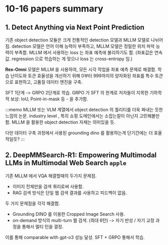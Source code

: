 # 10-16 papers summary

## 1. Detect Anything via Next Point Prediction

기존 object detection 모듈은 크게 전통적인 detection 모델과 MLLM 모델로 나뉘어짐. detection 모델은 언어 이해 능력이 부족하고, MLLM 모델은 정밀한 위치 파악 능력이 부족함. MLLM 에서 사용하는 loss 는 좌표 예측에 불리하기도 함. (좌표값은 연속 값. regression 으로 학습하는 게 맞으나 loss 는 cross-entropy 임.)

**Rex-Omni** 모델은 MLLM 을 사용하여, 모든 시각 작업을 좌표 예측 문제로 해결함. 학습 난이도와 토큰 효율성을 개선하기 위해 0부터 999까지의 양자화된 좌표를 특수 토큰으로 표현하고, 고품질 데이터 엔진을 구축.

SFT 1단계 -> GRPO 2단계로 학습. GRPO 가 SFT 의 한계로 저자들이 지목한 기하학적 보상: IoU, Point-in-mask 등 - 을 추가함.

:::memo
MLLM 또는 VLM 계열에서 object detection 의 퀄리티를 더욱 짜내는 듯한 느낌의 논문. industry level , 특히 쇼핑 도메인에서는 소잡는칼이 아닌지 고민해볼만함. MLLM 을 활용한 object detection 자체는 의미있을 듯.

다만 데이터 구축 과정에서 사용된 grounding dino 를 활용하는게 단기간에는 더 효율적일듯?
:::

## 2. DeepMMSearch-R1: Empowering Multimodal LLMs in Multimodal Web Search `apple`

기존 MLLM 에서 VQA 해결할때의 두가지 문제점.
- 이미지 전체만을 검색 쿼리로써 사용함.
- RAG 검색 방식은 단일 웹 검색 결과를 사용하고 피드백이 없음.

두 가지 문제점을 각각 해결함.

- Grounding DINO 를 이용한 Cropped Image Search 사용.
- on-demand 방식의 multi-turn 웹 검색. (최대 6턴) -> 자기 반성 / 자기 교정 과정을 통해서 멀티 턴을 결정.

이를 통해 comparable with gpt-o3 성능 달성. SFT + GRPO 통해서 학습.

